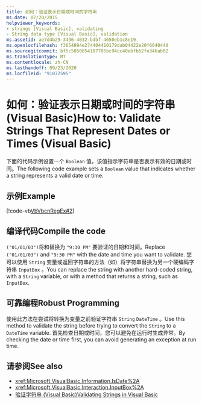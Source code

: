 ```yaml
---
title: 如何：验证表示日期或时间的字符串
ms.date: 07/20/2015
helpviewer_keywords:
- strings [Visual Basic], validating
- String data type [Visual Basic], validation
ms.assetid: ae7d4b29-3436-4032-bdbf-4650eb1c8e19
ms.openlocfilehash: f3654894e274404410179dab04422e20f6040440
ms.sourcegitcommit: bf5c5850654187705bc94cc40ebfb62fe346ab02
ms.translationtype: MT
ms.contentlocale: zh-CN
ms.lasthandoff: 09/23/2020
ms.locfileid: "91072595"
---
```

# <a name="how-to-validate-strings-that-represent-dates-or-times-visual-basic"></a><span data-ttu-id="b0222-102">如何：验证表示日期或时间的字符串 (Visual Basic)</span><span class="sxs-lookup"><span data-stu-id="b0222-102">How to: Validate Strings That Represent Dates or Times (Visual Basic)</span></span>

<span data-ttu-id="b0222-103">下面的代码示例设置一个 `Boolean` 值，该值指示字符串是否表示有效的日期或时间。</span><span class="sxs-lookup"><span data-stu-id="b0222-103">The following code example sets a `Boolean` value that indicates whether a string represents a valid date or time.</span></span>  
  
## <a name="example"></a><span data-ttu-id="b0222-104">示例</span><span class="sxs-lookup"><span data-stu-id="b0222-104">Example</span></span>  

 [!code-vb[VbVbcnRegEx#2](~/samples/snippets/visualbasic/VS_Snippets_VBCSharp/VbVbcnRegEx/VB/Class1.vb#2)]  
  
## <a name="compile-the-code"></a><span data-ttu-id="b0222-105">编译代码</span><span class="sxs-lookup"><span data-stu-id="b0222-105">Compile the code</span></span>  

 <span data-ttu-id="b0222-106">`("01/01/03")`将和替换为 `"9:30 PM"` 要验证的日期和时间。</span><span class="sxs-lookup"><span data-stu-id="b0222-106">Replace `("01/01/03")` and `"9:30 PM"` with the date and time you want to validate.</span></span> <span data-ttu-id="b0222-107">您可以使用 `String` 变量或返回字符串的方法（如）将字符串替换为另一个硬编码字符串 `InputBox` 。</span><span class="sxs-lookup"><span data-stu-id="b0222-107">You can replace the string with another hard-coded string, with a `String` variable, or with a method that returns a string, such as `InputBox`.</span></span>  
  
## <a name="robust-programming"></a><span data-ttu-id="b0222-108">可靠编程</span><span class="sxs-lookup"><span data-stu-id="b0222-108">Robust Programming</span></span>  

 <span data-ttu-id="b0222-109">使用此方法在尝试将转换为变量之前验证字符串 `String` `DateTime` 。</span><span class="sxs-lookup"><span data-stu-id="b0222-109">Use this method to validate the string before trying to convert the `String` to a `DateTime` variable.</span></span> <span data-ttu-id="b0222-110">首先检查日期或时间，您可以避免在运行时生成异常。</span><span class="sxs-lookup"><span data-stu-id="b0222-110">By checking the date or time first, you can avoid generating an exception at run time.</span></span>  
  
## <a name="see-also"></a><span data-ttu-id="b0222-111">请参阅</span><span class="sxs-lookup"><span data-stu-id="b0222-111">See also</span></span>

- <xref:Microsoft.VisualBasic.Information.IsDate%2A>
- <xref:Microsoft.VisualBasic.Interaction.InputBox%2A>
- [<span data-ttu-id="b0222-112">验证字符串 (Visual Basic)</span><span class="sxs-lookup"><span data-stu-id="b0222-112">Validating Strings in Visual Basic</span></span>](validating-strings.md)
